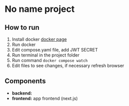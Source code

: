 # No name project

## How to run
1. Install docker [docker page](https://www.docker.com/)
2. Run docker
3. Edit compose.yaml file, add JWT SECRET
3. Run terminal in the project folder
4. Run command `docker compose watch`
5. Edit files to see changes, if necessary refresh browser

## Components
- **backend:** 
- **frontend:** app frontend (next.js)